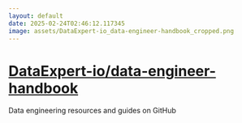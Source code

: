 ```yaml
---
layout: default
date: 2025-02-24T02:46:12.117345
image: assets/DataExpert-io_data-engineer-handbook_cropped.png
---
```


# [DataExpert-io/data-engineer-handbook](https://github.com/DataExpert-io/data-engineer-handbook)

Data engineering resources and guides on GitHub
